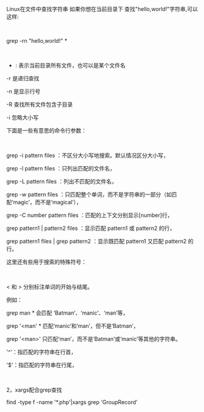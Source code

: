 Linux在文件中查找字符串
如果你想在当前目录下 查找"hello,world!"字符串,可以这样:

 

grep -rn "hello,world!" *

 

* : 表示当前目录所有文件，也可以是某个文件名

-r 是递归查找

-n 是显示行号

-R 查找所有文件包含子目录

-i 忽略大小写

下面是一些有意思的命令行参数：

 

grep -i pattern files ：不区分大小写地搜索。默认情况区分大小写， 

grep -l pattern files ：只列出匹配的文件名， 

grep -L pattern files ：列出不匹配的文件名， 

grep -w pattern files ：只匹配整个单词，而不是字符串的一部分（如匹配‘magic’，而不是‘magical’）， 

grep -C number pattern files ：匹配的上下文分别显示[number]行， 

grep pattern1 | pattern2 files ：显示匹配 pattern1 或 pattern2 的行， 

grep pattern1 files | grep pattern2 ：显示既匹配 pattern1 又匹配 pattern2 的行。 

这里还有些用于搜索的特殊符号：

 

\< 和 \> 分别标注单词的开始与结尾。

例如： 

grep man * 会匹配 ‘Batman’、‘manic’、‘man’等， 

grep '\<man' * 匹配‘manic’和‘man’，但不是‘Batman’， 

grep '\<man\>' 只匹配‘man’，而不是‘Batman’或‘manic’等其他的字符串。 

'^'：指匹配的字符串在行首， 

'$'：指匹配的字符串在行尾，  

 

2，xargs配合grep查找

find -type f -name '*.php'|xargs grep 'GroupRecord'
